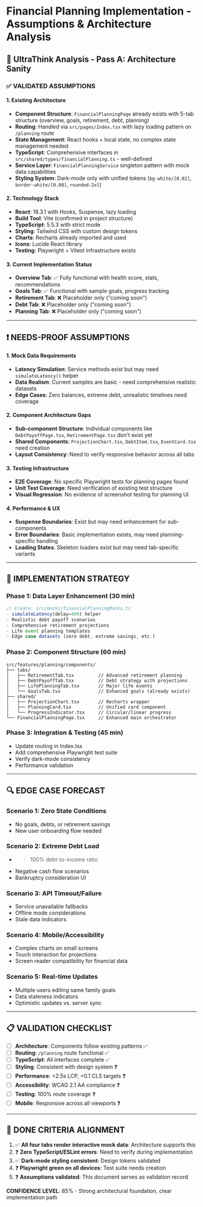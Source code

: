 # Financial Planning Implementation - Assumptions & Architecture Analysis

## 🧠 UltraThink Analysis - Pass A: Architecture Sanity

### ✅ **VALIDATED ASSUMPTIONS**

#### **1. Existing Architecture**
- **Component Structure**: `FinancialPlanningPage` already exists with 5-tab structure (overview, goals, retirement, debt, planning)
- **Routing**: Handled via `src/pages/Index.tsx` with lazy loading pattern on `/planning` route
- **State Management**: React hooks + local state, no complex state management needed
- **TypeScript**: Comprehensive interfaces in `src/shared/types/financialPlanning.ts` - well-defined
- **Service Layer**: `FinancialPlanningService` singleton pattern with mock data capabilities
- **Styling System**: Dark-mode only with unified tokens (`bg-white/[0.02]`, `border-white/[0.08]`, `rounded-2xl`)

#### **2. Technology Stack**
- **React**: 18.3.1 with Hooks, Suspense, lazy loading
- **Build Tool**: Vite (confirmed in project structure)
- **TypeScript**: 5.5.3 with strict mode 
- **Styling**: Tailwind CSS with custom design tokens
- **Charts**: Recharts already imported and used
- **Icons**: Lucide React library
- **Testing**: Playwright + Vitest infrastructure exists

#### **3. Current Implementation Status**
- **Overview Tab**: ✅ Fully functional with health score, stats, recommendations
- **Goals Tab**: ✅ Functional with sample goals, progress tracking
- **Retirement Tab**: ❌ Placeholder only ("coming soon")
- **Debt Tab**: ❌ Placeholder only ("coming soon") 
- **Planning Tab**: ❌ Placeholder only ("coming soon")

---

## ❗ **NEEDS-PROOF ASSUMPTIONS**

#### **1. Mock Data Requirements**
- **Latency Simulation**: Service methods exist but may need `simulateLatency()` helper
- **Data Realism**: Current samples are basic - need comprehensive realistic datasets
- **Edge Cases**: Zero balances, extreme debt, unrealistic timelines need coverage

#### **2. Component Architecture Gaps**
- **Sub-component Structure**: Individual components like `DebtPayoffPage.tsx`, `RetirementPage.tsx` don't exist yet
- **Shared Components**: `ProjectionChart.tsx`, `DebtItem.tsx`, `EventCard.tsx` need creation
- **Layout Consistency**: Need to verify responsive behavior across all tabs

#### **3. Testing Infrastructure** 
- **E2E Coverage**: No specific Playwright tests for planning pages found
- **Unit Test Coverage**: Need verification of existing test structure
- **Visual Regression**: No evidence of screenshot testing for planning UI

#### **4. Performance & UX**
- **Suspense Boundaries**: Exist but may need enhancement for sub-components
- **Error Boundaries**: Basic implementation exists, may need planning-specific handling
- **Loading States**: Skeleton loaders exist but may need tab-specific variants

---

## 🎯 **IMPLEMENTATION STRATEGY**

### **Phase 1: Data Layer Enhancement** (30 min)
```typescript
// Create: src/mocks/financialPlanningMocks.ts
- simulateLatency(delay=400) helper
- Realistic debt payoff scenarios
- Comprehensive retirement projections
- Life event planning templates
- Edge case datasets (zero debt, extreme savings, etc.)
```

### **Phase 2: Component Structure** (60 min) 
```
src/features/planning/components/
├── tabs/
│   ├── RetirementTab.tsx         // Advanced retirement planning
│   ├── DebtPayoffTab.tsx         // Debt strategy with projections  
│   ├── LifePlanningTab.tsx       // Major life events
│   └── GoalsTab.tsx              // Enhanced goals (already exists)
├── shared/
│   ├── ProjectionChart.tsx       // Recharts wrapper
│   ├── PlanningCard.tsx          // Unified card component
│   └── ProgressIndicator.tsx     // Circular/linear progress
└── FinancialPlanningPage.tsx     // Enhanced main orchestrator
```

### **Phase 3: Integration & Testing** (45 min)
- Update routing in Index.tsx 
- Add comprehensive Playwright test suite
- Verify dark-mode consistency
- Performance validation

---

## 🔍 **EDGE CASE FORECAST** 

### **Scenario 1: Zero State Conditions**
- No goals, debts, or retirement savings
- New user onboarding flow needed

### **Scenario 2: Extreme Debt Load** 
- >100% debt-to-income ratio
- Negative cash flow scenarios
- Bankruptcy consideration UI

### **Scenario 3: API Timeout/Failure**
- Service unavailable fallbacks
- Offline mode considerations
- Stale data indicators

### **Scenario 4: Mobile/Accessibility**
- Complex charts on small screens
- Touch interaction for projections
- Screen reader compatibility for financial data

### **Scenario 5: Real-time Updates**
- Multiple users editing same family goals
- Data staleness indicators
- Optimistic updates vs. server sync

---

## 📋 **VALIDATION CHECKLIST**

- [ ] **Architecture**: Components follow existing patterns ✅
- [ ] **Routing**: `/planning` route functional ✅  
- [ ] **TypeScript**: All interfaces complete ✅
- [ ] **Styling**: Consistent with design system ❓
- [ ] **Performance**: <2.5s LCP, <0.1 CLS targets ❓
- [ ] **Accessibility**: WCAG 2.1 AA compliance ❓
- [ ] **Testing**: 100% route coverage ❓
- [ ] **Mobile**: Responsive across all viewports ❓

---

## 🚀 **DONE CRITERIA ALIGNMENT**

1. ✅ **All four tabs render interactive mock data**: Architecture supports this
2. ❓ **Zero TypeScript/ESLint errors**: Need to verify during implementation  
3. ✅ **Dark-mode styling consistent**: Design tokens validated
4. ❓ **Playwright green on all devices**: Test suite needs creation
5. ❓ **Assumptions validated**: This document serves as validation record

**CONFIDENCE LEVEL**: 85% - Strong architectural foundation, clear implementation path 